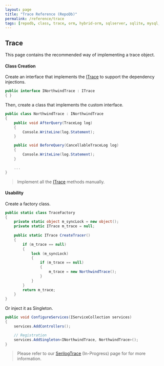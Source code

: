 ```yaml
---
layout: page
title: "Trace Reference (RepoDb)"
permalink: /reference/trace
tags: [repodb, class, trace, orm, hybrid-orm, sqlserver, sqlite, mysql, postgresql]
---
```


## Trace

This page contains the recommended way of implementing a trace object.

#### Class Creation

Create an interface that implements the [ITrace](/interface/itrace) to support the dependency injections.

```csharp
public interface INorthwindTrace : ITrace
{ }
```

Then, create a class that implements the custom interface.

```csharp
public class NorthwindTrace : INorthwindTrace
{
    public void AfterQuery(TraceLog log)
    {
        Console.WriteLine(log.Statement);
    }

    public void BeforeQuery(CancellableTraceLog log)
    {
        Console.WriteLine(log.Statement);
    }

    ...
}
```

> Implement all the [ITrace](/interface/itrace) methods manually.

#### Usability

Create a factory class.

```csharp
public static class TraceFactory
{
    private static object m_syncLock = new object();
    private static ITrace m_trace = null;
    
    public static ITrace CreateTracer()
    {
        if (m_trace == null)
        {
            lock (m_syncLock)
            {
                if (m_trace == null)
                {
                    m_trace = new NorthwindTrace();
                }
            }
        }
        return m_trace;
    }
}
```

Or inject it as Singleton.

```csharp
public void ConfigureServices(IServiceCollection services)
{
    services.AddControllers();

    // Registration
    services.AddSingleton<INorthwindTrace, NorthwindTrace>();
}
```

> Please refer to our [SerilogTrace](/reference/serilogtrace) (In-Progress) page for for more information.